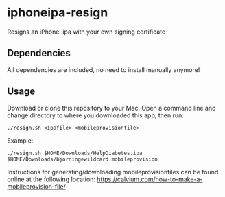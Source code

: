 # iphoneipa-resign

Resigns an iPhone .ipa with your own signing certificate

## Dependencies
All dependencies are included, no need to install manually anymore!

## Usage

Download or clone this repository to your Mac. Open a command line and change directory to where you downloaded this app, then run:
```
./resign.sh <ipafile> <mobileprovisionfile>
```

Example:
```
./resign.sh $HOME/Downloads/HelpDiabetes.ipa $HOME/Downloads/bjorningewildcard.mobileprovision

```

 Instructions for generating/downloading mobileprovisionfiles can be found online at the following location: https://calvium.com/how-to-make-a-mobileprovision-file/


